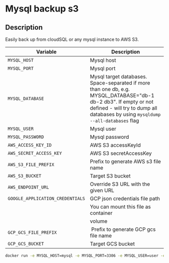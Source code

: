 # Mysql backup s3

## Description
Easily back up from cloudSQL or any mysql instance to AWS S3.

| Variable                          |  Description                         |
|-----------------------------------|--------------------------------------|
| `MYSQL_HOST`                      | Mysql host                           |
| `MYSQL_PORT`                      | Mysql port                           |
| `MYSQL_DATABASE`                  | Mysql target databases. Space-separated if more than one db, e.g. MYSQL_DATABASE="db-1 db-2 db3". If empty or not defined - will try to dump all databases by using `mysqldump --all-databases` flag       |
| `MYSQL_USER`                      | Mysql user                           |
| `MYSQL_PASSWORD`                  | Mysql password                       |
| `AWS_ACCESS_KEY_ID`               | AWS S3 accessKeyId                   |
| `AWS_SECRET_ACCESS_KEY`           | AWS S3 secretAccessKey               |
| `AWS_S3_FILE_PREFIX`              | Prefix to generate AWS s3 file name  |
| `AWS_S3_BUCKET`                   | Target S3 bucket                     |
| `AWS_ENDPOINT_URL`                | Override S3 URL with the given URL   |
| `GOOGLE_APPLICATION_CREDENTIALS`  | GCP json credentials file path       |
|                                   | You can mount this file as container |
|                                   | volume                               |
| `GCP_GCS_FILE_PREFIX`             | Prefix to generate GCP gcs file name |
| `GCP_GCS_BUCKET`                  | Target GCS bucket                    |


```bash
docker run -e MYSQL_HOST=mysql -e MYSQL_PORT=3306 -e MYSQL_USER=user -e MYSQL_PASSWORD=pwd -e MYSQL_DATABASE=mydb -e AWS_S3_FILE_PREFIX=s3prefix -e AWS_S3_BUCKET=mybucket --rm softonic./mysql-backup-s3
```
